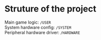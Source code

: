 # Struture of the project
Main game logic:  `/USER`  
System hardware config: `/SYSTEM`  
Peripheral hardware driver: `/HARDWARE`  
